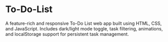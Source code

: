 # To-Do-List
A feature-rich and responsive To-Do List web app built using HTML, CSS, and JavaScript. Includes dark/light mode toggle, task filtering, animations, and localStorage support for persistent task management.

